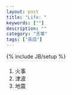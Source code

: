 ```yaml
---
layout: post
title: "Life: "
keywords: [""]
description: ""
category: "言葉"
tags: ["英語"]
---
```

{% include JB/setup %}

####
1. 火事
2. 津波
3. 地震
